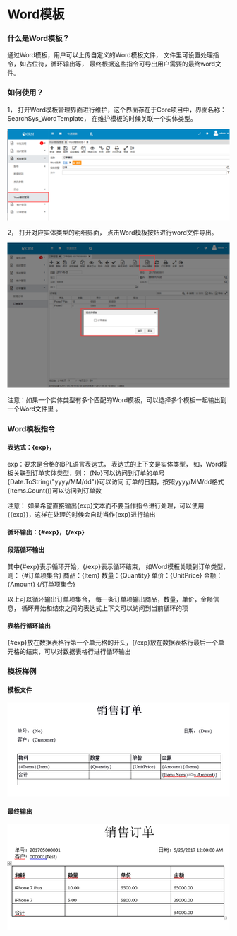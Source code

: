 # Word模板

### 什么是Word模板？

通过Word模板，用户可以上传自定义的Word模板文件， 文件里可设置处理指令，如占位符，循环输出等， 最终根据这些指令可导出用户需要的最终word文件。

### 如何使用？

1， 打开Word模板管理界面进行维护，这个界面存在于Core项目中，界面名称：SearchSys_WordTemplate， 在维护模板的时候关联一个实体类型。

![](Management.png)

2， 打开对应实体类型的明细界面， 点击Word模板按钮进行word文件导出。 

![](Export.png)

注意：如果一个实体类型有多个匹配的Word模板，可以选择多个模板一起输出到一个Word文件里 。


### Word模板指令

#### 表达式：{exp}，
exp：要求是合格的BPL语言表达式， 表达式的上下文是实体类型， 如，Word模板关联到订单实体类型，则：
{No}可以访问到订单的单号
{Date.ToString("yyyy/MM/dd")}可以访问 订单的日期，按照yyyy/MM/dd格式
{Items.Count()}可以访问到订单数

注意：
如果希望直接输出{exp}文本而不要当作指令进行处理，可以使用{{exp}}，这样在处理的时候会自动当作{exp}进行输出

#### 循环输出：{#exp}，{/exp}

#### 段落循环输出
其中{#exp}表示循环开始，{/exp}表示循环结束， 如Word模板关联到订单类型，则：
{#订单项集合}
商品：{Item}
数量：{Quantity}
单价：{UnitPrice}
金额：{Amount}
{/订单项集合}

以上可以循环输出订单项集合， 每一条订单项输出商品，数量，单价，金额信息， 循环开始和结束之间的表达式上下文可以访问到当前循环的项

#### 表格行循环输出
{#exp}放在数据表格行第一个单元格的开头，{/exp}放在数据表格行最后一个单元格的结束，可以对数据表格行进行循环输出


### 模板样例

#### 模板文件
![](WordTemplate.png)

#### 最终输出

![](Output.png)